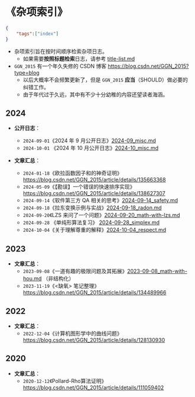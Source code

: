 #  《杂项索引》

```json
{
    "tags":["index"]
}
```

- 杂项索引旨在按时间顺序检索杂项日志。
  - 如果需要**按照标题检索**日志，请参考 [title-list.md](../../data/auto-gen/title-list.md)
- `GGN_2015` 有一个年久失修的 CSDN 博客 https://blog.csdn.net/GGN_2015?type=blog
  - 以后大概率不会频繁更新了，但是 `GGN_2015` **应当**（SHOULD）做必要的纠错工作。
  - 由于年代过于久远，其中有不少十分幼稚的内容还望读者海涵。

## 2024

- **公开日志**：
  - `2024-09-01`《2024 年 9 月公开日志》[2024-09_misc.md](../../data/misc/2024-09_misc.md)
  - `2024-10-01` 《2024 年 10 月公开日志》[2024-10_misc.md](../../data/misc/2024-10_misc.md)
  
- **文章汇总**：
  - `2024-01-18`《欧拉函数因子和的神奇证明》https://blog.csdn.net/GGN_2015/article/details/135663368
  - `2024-05-09`《【勘误】一个错误的快速排序实现》https://blog.csdn.net/GGN_2015/article/details/138627307
  - `2024-09-14`《软件第三方 QA 相关的思考》[2024-09-14_safety.md](../../data/misc/2024-09-14_safety.md)
  - `2024-09-18`《拉东变换示例与实战》[2024-09-18_radon.md](../../data/misc/2024-09-18_radon.md)
  - `2024-09-20`《LZS 来问了一个问题》[2024-09-20_math-with-lzs.md](../../data/misc/2024-09-20_math-with-lzs.md)
  - `2024-09-28` 《单纯形算法复习》 [2024-09-28_simplex.md](../../data/misc/2024-09-28_simplex.md)
  - `2024-10-04`《关于理解尊重的解释》[2024-10-04_respect.md](../../data/misc/2024-10-04_respect.md)

## 2023

- **文章汇总**：
  - `2023-09-08`《一道有趣的极限问题及其拓展》[2023-09-08_math-with-hou.md](../../data/misc/2023-09-08_math-with-hou.md) （非结构化）
  - `2023-11-19`《<缺氧> 笔记整理》https://blog.csdn.net/GGN_2015/article/details/134489966

## 2022

- **文章汇总**：
  - `2022-12-04`《计算机图形学中的曲线问题》https://blog.csdn.net/GGN_2015/article/details/128130930

## 2020

- **文章汇总**：
  - `2020-12-12`《Pollard-Rho算法证明》https://blog.csdn.net/GGN_2015/article/details/111059402

